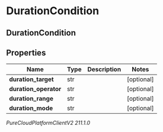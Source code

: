 # DurationCondition

## DurationCondition

## Properties

|Name | Type | Description | Notes|
|------------ | ------------- | ------------- | -------------|
| **duration_target** | str |  | [optional] |
| **duration_operator** | str |  | [optional] |
| **duration_range** | str |  | [optional] |
| **duration_mode** | str |  | [optional] |



_PureCloudPlatformClientV2 211.1.0_

